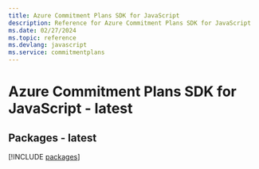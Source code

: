 ```yaml
---
title: Azure Commitment Plans SDK for JavaScript
description: Reference for Azure Commitment Plans SDK for JavaScript
ms.date: 02/27/2024
ms.topic: reference
ms.devlang: javascript
ms.service: commitmentplans
---
```

# Azure Commitment Plans SDK for JavaScript - latest
## Packages - latest
[!INCLUDE [packages](commitment-plans-index.md)]